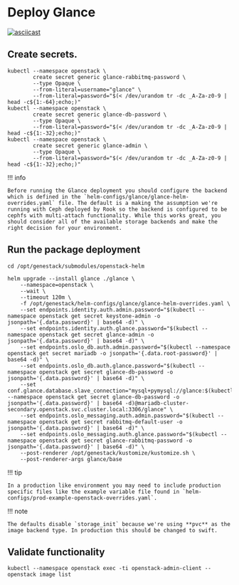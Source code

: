 # Deploy Glance

[![asciicast](https://asciinema.org/a/629806.svg)](https://asciinema.org/a/629806)

## Create secrets.

``` shell
kubectl --namespace openstack \
        create secret generic glance-rabbitmq-password \
        --type Opaque \
        --from-literal=username="glance" \
        --from-literal=password="$(< /dev/urandom tr -dc _A-Za-z0-9 | head -c${1:-64};echo;)"
kubectl --namespace openstack \
        create secret generic glance-db-password \
        --type Opaque \
        --from-literal=password="$(< /dev/urandom tr -dc _A-Za-z0-9 | head -c${1:-32};echo;)"
kubectl --namespace openstack \
        create secret generic glance-admin \
        --type Opaque \
        --from-literal=password="$(< /dev/urandom tr -dc _A-Za-z0-9 | head -c${1:-32};echo;)"
```

!!! info

    Before running the Glance deployment you should configure the backend which is defined in the `helm-configs/glance/glance-helm-overrides.yaml` file. The default is a making the assumption we're running with Ceph deployed by Rook so the backend is configured to be cephfs with multi-attach functionality. While this works great, you should consider all of the available storage backends and make the right decision for your environment.

## Run the package deployment

``` shell
cd /opt/genestack/submodules/openstack-helm

helm upgrade --install glance ./glance \
    --namespace=openstack \
    --wait \
    --timeout 120m \
    -f /opt/genestack/helm-configs/glance/glance-helm-overrides.yaml \
    --set endpoints.identity.auth.admin.password="$(kubectl --namespace openstack get secret keystone-admin -o jsonpath='{.data.password}' | base64 -d)" \
    --set endpoints.identity.auth.glance.password="$(kubectl --namespace openstack get secret glance-admin -o jsonpath='{.data.password}' | base64 -d)" \
    --set endpoints.oslo_db.auth.admin.password="$(kubectl --namespace openstack get secret mariadb -o jsonpath='{.data.root-password}' | base64 -d)" \
    --set endpoints.oslo_db.auth.glance.password="$(kubectl --namespace openstack get secret glance-db-password -o jsonpath='{.data.password}' | base64 -d)" \
    --set conf.glance.database.slave_connection="mysql+pymysql://glance:$(kubectl --namespace openstack get secret glance-db-password -o jsonpath='{.data.password}' | base64 -d)@mariadb-cluster-secondary.openstack.svc.cluster.local:3306/glance" \
    --set endpoints.oslo_messaging.auth.admin.password="$(kubectl --namespace openstack get secret rabbitmq-default-user -o jsonpath='{.data.password}' | base64 -d)" \
    --set endpoints.oslo_messaging.auth.glance.password="$(kubectl --namespace openstack get secret glance-rabbitmq-password -o jsonpath='{.data.password}' | base64 -d)" \
    --post-renderer /opt/genestack/kustomize/kustomize.sh \
    --post-renderer-args glance/base
```

!!! tip

    In a production like environment you may need to include production specific files like the example variable file found in `helm-configs/prod-example-openstack-overrides.yaml`.

!!! note

    The defaults disable `storage_init` because we're using **pvc** as the image backend type. In production this should be changed to swift.

## Validate functionality

``` shell
kubectl --namespace openstack exec -ti openstack-admin-client -- openstack image list
```
